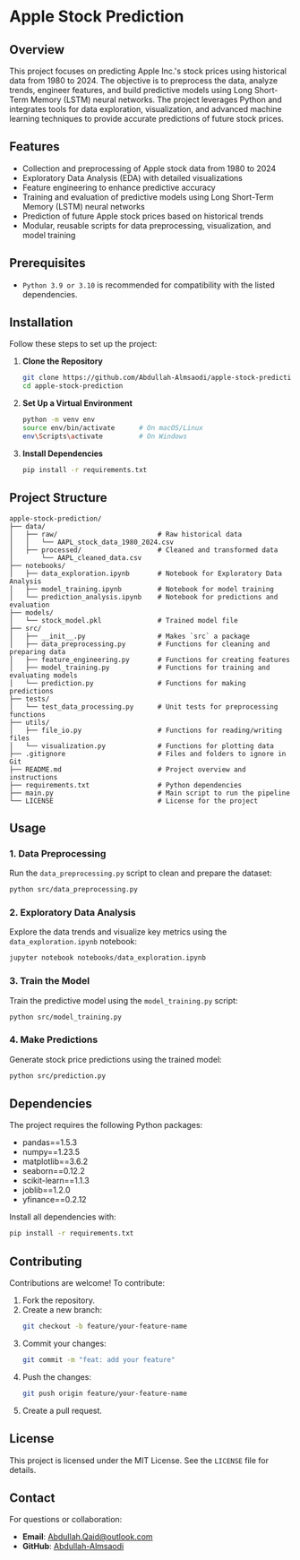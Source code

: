 # Apple Stock Prediction

## Overview

This project focuses on predicting Apple Inc.'s stock prices using historical data from 1980 to 2024. The objective is to preprocess the data, analyze trends, engineer features, and build predictive models using Long Short-Term Memory (LSTM) neural networks. The project leverages Python and integrates tools for data exploration, visualization, and advanced machine learning techniques to provide accurate predictions of future stock prices.

## Features

- Collection and preprocessing of Apple stock data from 1980 to 2024
- Exploratory Data Analysis (EDA) with detailed visualizations
- Feature engineering to enhance predictive accuracy
- Training and evaluation of predictive models using Long Short-Term Memory (LSTM) neural networks
- Prediction of future Apple stock prices based on historical trends
- Modular, reusable scripts for data preprocessing, visualization, and model training

## Prerequisites

- `Python 3.9 or 3.10` is recommended for compatibility with the listed dependencies.

## Installation

Follow these steps to set up the project:

1. **Clone the Repository**

   ```bash
   git clone https://github.com/Abdullah-Almsaodi/apple-stock-prediction.git
   cd apple-stock-prediction
   ```

2. **Set Up a Virtual Environment**

   ```bash
   python -m venv env
   source env/bin/activate      # On macOS/Linux
   env\Scripts\activate         # On Windows
   ```

3. **Install Dependencies**

   ```bash
   pip install -r requirements.txt
   ```

## Project Structure

```plaintext
apple-stock-prediction/
├── data/
│   ├── raw/                         # Raw historical data
│   │   └── AAPL_stock_data_1980_2024.csv
│   ├── processed/                   # Cleaned and transformed data
│       └── AAPL_cleaned_data.csv
├── notebooks/
│   ├── data_exploration.ipynb       # Notebook for Exploratory Data Analysis
│   ├── model_training.ipynb         # Notebook for model training
│   └── prediction_analysis.ipynb    # Notebook for predictions and evaluation
├── models/
│   └── stock_model.pkl              # Trained model file
├── src/
│   ├── __init__.py                  # Makes `src` a package
│   ├── data_preprocessing.py        # Functions for cleaning and preparing data
│   ├── feature_engineering.py       # Functions for creating features
│   ├── model_training.py            # Functions for training and evaluating models
│   └── prediction.py                # Functions for making predictions
├── tests/
│   └── test_data_processing.py      # Unit tests for preprocessing functions
├── utils/
│   ├── file_io.py                   # Functions for reading/writing files
│   └── visualization.py             # Functions for plotting data
├── .gitignore                       # Files and folders to ignore in Git
├── README.md                        # Project overview and instructions
├── requirements.txt                 # Python dependencies
├── main.py                          # Main script to run the pipeline
└── LICENSE                          # License for the project
```

## Usage

### 1. Data Preprocessing

Run the `data_preprocessing.py` script to clean and prepare the dataset:

```bash
python src/data_preprocessing.py
```

### 2. Exploratory Data Analysis

Explore the data trends and visualize key metrics using the `data_exploration.ipynb` notebook:

```bash
jupyter notebook notebooks/data_exploration.ipynb
```

### 3. Train the Model

Train the predictive model using the `model_training.py` script:

```bash
python src/model_training.py
```

### 4. Make Predictions

Generate stock price predictions using the trained model:

```bash
python src/prediction.py
```

## Dependencies

The project requires the following Python packages:

- pandas==1.5.3
- numpy==1.23.5
- matplotlib==3.6.2
- seaborn==0.12.2
- scikit-learn==1.1.3
- joblib==1.2.0
- yfinance==0.2.12

Install all dependencies with:

```bash
pip install -r requirements.txt
```

## Contributing

Contributions are welcome! To contribute:

1. Fork the repository.
2. Create a new branch:
   ```bash
   git checkout -b feature/your-feature-name
   ```
3. Commit your changes:
   ```bash
   git commit -m "feat: add your feature"
   ```
4. Push the changes:
   ```bash
   git push origin feature/your-feature-name
   ```
5. Create a pull request.

## License

This project is licensed under the MIT License. See the `LICENSE` file for details.

## Contact

For questions or collaboration:

- **Email**: Abdullah.Qaid@outlook.com
- **GitHub**: [Abdullah-Almsaodi](https://github.com/Abdullah-Almsaodi)

